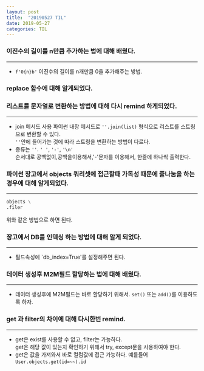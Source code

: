 ```yaml
---
layout: post
title:  "20190527 TIL"
date: 2019-05-27
categories: TIL
---
```

### 이진수의 길이를 n만큼 추가하는 법에 대해 배웠다.
-----------
- `f'0{n}b'`
  이진수의 길이를 n개만큼 0을 추가해주는 방법.

### replace 함수에 대해 알게되었다.

### 리스트를 문자열로 변환하는 방법에 대해 다시 remind 하게되었다.
-------
- join 메서드 사용
  파이썬 내장 메서드로 `''.join(list)` 형식으로 리스트를 스트링으로 변환할 수 있다.  
  `''`안에 들어가는 것에 따라 스트링을 변환하는 방법이 다르다.  
- 종류는 `''`. `' '`, `'-'`, `'\n'`   
  순서대로 공백없이,공백을이용해서,'-'문자를 이용해서, 한줄에 하나씩 출력한다.  

### 파이썬 장고에서 objects 쿼리셋에 접근할때 가독성 때문에 줄나눔을 하는 경우에 대해 알게되었다.
-------------
```python
objects \
.filer
```
위와 같은 방법으로 하면 된다.

### 장고에서 DB를 인덱싱 하는 방법에 대해 알게 되었다.
----------
- 필드속성에 `db_index=True'를 설정해주면 된다.

### 데이터 생성후 M2M필드 할당하는 법에 대해 배웠다.
-------
- 데이터 생성후에 M2M필드는 바로 할당하기 위해서. `set()` 또는 `add()`를 이용하도록 하자.

### get 과 filter의 차이에 대해 다시한번 remind.
-------
- get은 exist를 사용할 수 없고, filter는 가능하다.  
  get은 해당 값이 있는지 확인하기 위해서 try, except문을 사용하여야 한다.
- get은 값을 가져와서 바로 컬럼값에 접근 가능하다. 예를들어 `User.objects.get(id=~~).id`

